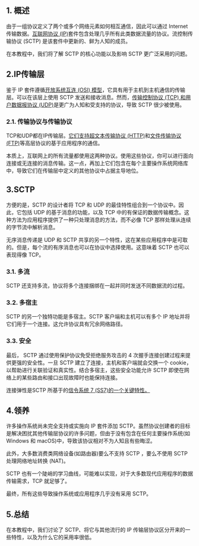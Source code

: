 ## 1. 概述

由于一组协议定义了两个或多个网络元素如何相互通信，因此可以通过 Internet 传输数据。[互联网协议 (IP)](https://www.baeldung.com/cs/popular-network-protocols#internet-protocol-ip)套件包含处理几乎所有此类数据流量的协议。流控制传输协议 (SCTP) 是该套件中更新的、鲜为人知的成员。

在本教程中，我们将了解 SCTP 的核心功能以及影响 SCTP 更广泛采用的问题。

## 2.IP传输层

鉴于 IP 套件遵循[开放系统互连 (OSI) 模型](https://www.baeldung.com/cs/osi-model)，它具有用于主机到主机通信的传输层。可以在该层上使用 SCTP 发送和接收消息。然而，[传输控制协议 (TCP) 和用户数据报协议 (UDP)](https://www.baeldung.com/cs/udp-vs-tcp)是更广为人知和受支持的协议，导致 SCTP 很少被使用。

### 2.1. 传输协议与传输协议

TCP和UDP都在IP传输层。[它们支持超文本传输协议 (HTTP)](https://www.baeldung.com/cs/popular-network-protocols#hypertext-transfer-protocol-http)和[文件传输协议 (FTP)](https://www.baeldung.com/cs/popular-network-protocols#12-file-transfer-protocol-ftp)等高层协议的基于应用程序的通信。

本质上，互联网上的所有流量都使用这两种协议。使用这些协议，你可以进行面向连接或无连接的消息传输。这一点，再加上它们包含在每个主要操作系统网络库中，导致它们在传输层中定义的其他协议中占据主导地位。

## 3.SCTP

方便的是，SCTP 的设计者将 TCP 和 UDP 的最佳特性组合到一个协议中。因此，它包括 UDP 的基于消息的功能，以及 TCP 中的有保证的数据传输概念。这种方法为应用程序提供了一种只处理消息的方法，而不必像 TCP 那样处理从连续的字节流中解析消息。

无序消息传递是 UDP 和 SCTP 共享的另一个特性，这在某些应用程序中是可取的。但是，每个流的有序消息也可以在协议中选择使用。这意味着 SCTP 也可以表现得像 TCP。

### 3.1. 多流

SCTP 还支持多流，协议将多个连接捆绑在一起并同时发送不同数据流的过程。

### 3.2. 多宿主

SCTP 的另一个独特功能是多宿主。SCTP 客户端和主机可以有多个 IP 地址并将它们用于一个连接。这允许协议具有冗余网络路径。

### 3.3. 安全

最后， SCTP 通过使用保护协议免受拒绝服务攻击的 4 次握手连接创建过程来提供更强的安全性。一旦 SCTP 建立了连接，主机和客户端就会交换一个 cookie，以帮助进行关联验证和真实性。结合多宿主，这些安全功能允许 SCTP 即使在网络上的某些路由和接口出现故障时也能保持连接。

连接弹性是SCTP 所基于的[信令系统 7 (SS7)的一个关键特性。](https://en.wikipedia.org/wiki/Signalling_System_No._7)

## 4.领养

许多操作系统尚未完全支持或实施向 IP 套件添加 SCTP。虽然协议创建者的目标是解决困扰其他传输层协议的许多问题，但由于没有包含在任何主要操作系统(如 Windows 和 macOS)中，导致该协议相对不为人知且有些晦涩。

此外，大多数消费类网络设备(如路由器)要么不支持 SCTP ，要么不使用 SCTP 处理网络地址转换 (NAT)。

SCTP 也有一个陡峭的学习曲线，可能难以实现，对于大多数现代应用程序的数据传输需求，TCP 就足够了。

最终，所有这些导致操作系统或应用程序几乎没有采用 SCTP。

## 5.总结

在本教程中，我们讨论了 SCTP、将它与其他流行的 IP 传输层协议区分开来的一些特性，以及为什么它的采用率很低。